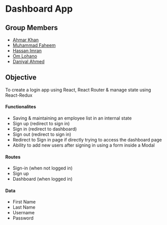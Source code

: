 # Dashboard App

## Group Members

- [Ahmar Khan](https://github.com/ahmark1)
- [Muhammad Faheem](https://github.com/faheemameen) 
- [Hassan Imran](https://github.com/hassan-imran) 
- [Om Lohano](https://github.com/omlohano2176)
- [Daniyal Ahmed](https://github.com/daniyal200)

## Objective

To create a login app using React, React Router & manage state using React-Redux

#### Functionalites

- Saving & maintaining an employee list in an internal state
- Sign up (redirect to sign in)
- Sign in (redirect to dashboard)
- Sign out (redirect to sign in)
- Redirect to Sign in page if directly trying to access the dashboard page
- Ability to add new users after signing in using a form inside a Modal

#### Routes

- Sign-in (when not logged in)
- Sign up
- Dashboard (when logged in)

#### Data

- First Name
- Last Name
- Username
- Password


